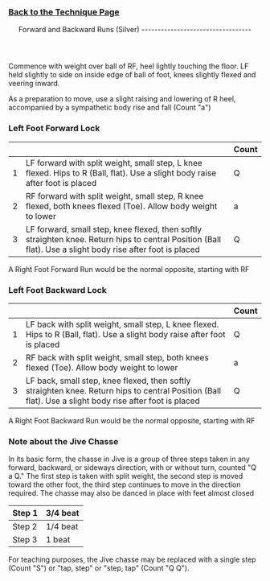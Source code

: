 ### [ Back to the Technique Page](../technique.md)

 <header>Forward and Backward Runs (Silver)
----------------------------------

 </header>Commence with weight over ball of RF, heel lightly touching the floor. LF held slightly to side on inside edge of ball of foot, knees slightly flexed and veering inward.

As a preparation to move, use a slight raising and lowering of R heel, accompanied by a sympathetic body rise and fall (Count "a")

### Left Foot Forward Lock

 |  |  | Count |
|---|---|---|
| 1 | LF forward with split weight, small step, L knee flexed. Hips to R (Ball, flat). Use a slight body raise after foot is placed | Q |
| 2 | RF forward with split weight, small step, R knee flexed, both knees flexed (Toe). Allow body weight to lower | a |
| 3 | LF forward, small step, knee flexed, then softly straighten knee. Return hips to central Position (Ball flat). Use a slight body rise after foot is placed | Q |

A Right Foot Forward Run would be the normal opposite, starting with RF

### Left Foot Backward Lock

 |  |  | Count |
|---|---|---|
| 1 | LF back with split weight, small step, L knee flexed. Hips to R (Ball, flat). Use a slight body raise after foot is placed | Q |
| 2 | RF back with split weight, small step, both knees flexed (Toe). Allow body weight to lower | a |
| 3 | LF back, small step, knee flexed, then softly straighten knee. Return hips to central Position (Ball flat). Use a slight body rise after foot is placed | Q |

A Right Foot Backward Run would be the normal opposite, starting with RF

### Note about the Jive Chasse

In its basic form, the chasse in Jive is a group of three steps taken in any forward, backward, or sideways direction, with or without turn, counted "Q a Q." The first step is taken with split weight, the second step is moved toward the other foot, the third step continues to move in the direction required. The chasse may also be danced in place with feet almost closed

 | Step 1 | 3/4 beat |
|---|---|
| Step 2 | 1/4 beat |
| Step 3 | 1 beat |

For teaching purposes, the Jive chasse may be replaced with a single step (Count "S") or "tap, step" or "step, tap" (Count "Q Q").